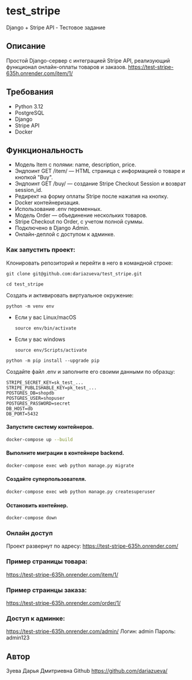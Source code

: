 # test_stripe
Django + Stripe API - Тестовое задание

## Описание

Простой Django-сервер с интеграцией Stripe API, реализующий функционал онлайн-оплаты товаров и заказов.
https://test-stripe-635h.onrender.com/item/1/

## Требования

- Python 3.12
- PostgreSQL
- Django
- Stripe API
- Docker

## Функциональность

- Модель Item с полями: name, description, price.
- Эндпоинт GET /item/<id> — HTML страница с информацией о товаре и кнопкой "Buy".
- Эндпоинт GET /buy/<id> — создание Stripe Checkout Session и возврат session_id.
- Редирект на форму оплаты Stripe после нажатия на кнопку.
- Docker контейнеризация.
- Использование .env переменных.
- Модель Order — объединение нескольких товаров.
- Stripe Checkout по Order, с учетом полной суммы.
- Подключено в Django Admin.
- Онлайн-деплой с доступом к админке.

### Как запустить проект:

Клонировать репозиторий и перейти в него в командной строке:

```
git clone git@github.com:dariazueva/test_stripe.git
```

```
cd test_stripe 
```

Cоздать и активировать виртуальное окружение:

```
python -m venv env
```

* Если у вас Linux/macOS

    ```
    source env/bin/activate
    ```

* Если у вас windows

    ```
    source env/Scripts/activate
    ```

```
python -m pip install --upgrade pip
```

Создайте файл .env и заполните его своими данными по образцу:

```
STRIPE_SECRET_KEY=sk_test_...
STRIPE_PUBLISHABLE_KEY=pk_test_...
POSTGRES_DB=shopdb
POSTGRES_USER=shopuser
POSTGRES_PASSWORD=secret
DB_HOST=db
DB_PORT=5432
```

#### Запустите систему контейнеров.
```bash
docker-compose up --build
```
#### Выполните миграции в контейнере backend.
```bash
docker-compose exec web python manage.py migrate
```
#### Создайте суперпользователя.
```bash
docker-compose exec web python manage.py createsuperuser
```
#### Остановить контейнер.
```bash
docker-compose down
```

### Онлайн доступ
Проект развернут по адресу:
https://test-stripe-635h.onrender.com/

### Пример страницы товара:
https://test-stripe-635h.onrender.com/item/1/

### Пример страинцы заказа:
https://test-stripe-635h.onrender.com/order/1/

### Доступ к админке:
https://test-stripe-635h.onrender.com/admin/
Логин: admin
Пароль: admin123


## Автор
Зуева Дарья Дмитриевна
Github https://github.com/dariazueva/